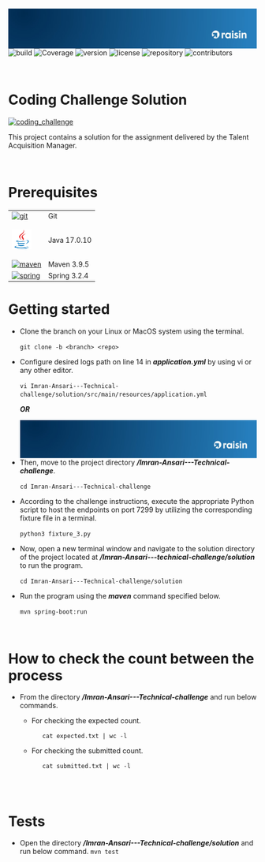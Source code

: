 <br />
<div>
  <a href="https://github.com/othneildrew/Best-README-Template">
    <img  style="float: right;"  src="src/main/resources/join_raisin_linkedIn.jpeg" alt="Logo" top="0" left="0">
  </a>
</div>

<!-------------------------------------------------------BADGES----------------------------------------------------------->

<br/>

![build][build]
![Coverage][coverage]
![version][version]
![license][license]
![repository][repository]
![contributors][contributors]


<br/>
<!------------------------------------------------------PROJECT----------------------------------------------------------->

# Coding Challenge Solution

[![coding_challenge](https://img.shields.io/badge/Coding_Challenge-58D68D)](https://github.com/raisin-recruiting/Imran-Ansari---Technical-challenge/blob/master/README.md)

This project contains a solution for the assignment delivered by the Talent Acquisition Manager.

<br/>
<!---------------------------------------------------PREREQUISITES-------------------------------------------------------->

# Prerequisites

<table>
   <tr>
      <td>
         <a href="https://git-scm.com/" target="_blank" rel="noreferrer"> <img src="https://www.vectorlogo.zone/logos/git-scm/git-scm-icon.svg" alt="git" width="40" height="40"/> </a> 
      </td>
      <td>
         <a>Git</a>
      </td>
   </tr>
   <tr>
      <td>
         <p align="left">
            <a href="https://www.oracle.com/in/java/technologies/downloads/#java17" target="" rel="noreferrer"> 
            <img src="https://raw.githubusercontent.com/devicons/devicon/master/icons/java/java-original.svg" alt="java" width="40" height="40"/> 
            </a>  
      </td>
      <td>
         <a>Java 17.0.10</a>
      </td>
   </tr>
   <tr>
      <td>
         <a href="https://maven.apache.org/" target="_blank" rel="noreferrer"> <img src="https://res.cloudinary.com/canonical/image/fetch/f_auto,q_auto,fl_sanitize,w_60,h_60/https://dashboard.snapcraft.io/site_media/appmedia/2024/03/maven.png" alt="maven" width="40" height="40"/> </a>  
      </td>
      <td>
         <a>Maven 3.9.5</a>
      </td>
   </tr>
   <tr>
      <td>
         <a href="https://spring.io/" target="_blank" rel="noreferrer"> 
         <img src="https://www.vectorlogo.zone/logos/springio/springio-icon.svg" alt="spring" width="40" height="40"/> </a>
      </td>
      <td>
         <a>Spring 3.2.4</a>
      </td>
   </tr>
</table>
 


<!--------------------------------------------------GETTING STARTED------------------------------------------------------->

# Getting started

- Clone the branch on your Linux or MacOS system using the terminal.
  
     ``` git clone -b <branch> <repo> ```
- Configure desired logs path on line 14 in **_application.yml_** by using vi or any other editor.

     ``` vi Imran-Ansari---Technical-challenge/solution/src/main/resources/application.yml ```

     **_OR_**
     <br />
     <div>
      <a href="https://github.com/othneildrew/Best-README-Template">
      <img  style="float: right;"  src="src/main/resources/join_raisin_linkedIn.jpeg" alt="Logo" top="0" left="0">
      </a>
      </div>
  
- Then, move to the project directory **_/Imran-Ansari---Technical-challenge_**.

     ``` cd Imran-Ansari---Technical-challenge ```

- According to the challenge instructions, execute the appropriate Python script to host the endpoints on port 7299 by utilizing the corresponding fixture file in a terminal.

     ``` python3 fixture_3.py ```

- Now, open a new terminal window and navigate to the solution directory of the project located at **_/Imran-Ansari---technical-challenge/solution_** to run the program.

     ``` cd Imran-Ansari---Technical-challenge/solution ```

- Run the program using the **_maven_** command specified below.

     ``` mvn spring-boot:run ```

<br/>

<!--------------------------------------------------CHECK THE COUNT------------------------------------------------------->

# How to check the count between the process

* From the directory **_/Imran-Ansari---Technical-challenge_** and run below commands.
    - For checking the expected count.

        ```
           cat expected.txt | wc -l
        ```
    - For checking the submitted count.

        ```
           cat submitted.txt | wc -l
        ```
<br/>

<!-------------------------------------------------------TESTS------------------------------------------------------------>

<br/>

# Tests

- Open the directory **_/Imran-Ansari---Technical-challenge/solution_** and run below command.
``` mvn test ```

<br/>

<!------------------------------------------------------------------------------------------------------------------------>


<!-----------------------------------------------------BADGES URL--------------------------------------------------------->

[build]:  https://img.shields.io/badge/build-passing-blue
[coverage]: https://img.shields.io/badge/coverage-100-bright_green
[version]: https://img.shields.io/badge/version-1.0-navy
[license]: https://img.shields.io/badge/license-MIT-beige
[repository]: https://img.shields.io/badge/repository-private-brown
[contributors]: https://img.shields.io/badge/contributors-1-chocolate


[developers]: https://github.com/imran-dev100/employee-management-tool/graphs/contributors
<br/>
<!------------------------------------------------------------------------------------------------------------------------>

